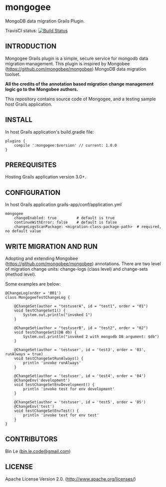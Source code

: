 # mongogee
MongoDB data migration Grails Plugin.

TravisCI status: [![Build Status](https://travis-ci.org/ikaliZpet/mongogee.svg?branch=master)](https://travis-ci.org/ikaliZpet/mongogee)
 
## INTRODUCTION 

Mongogee Grails plugin is a simple, secure service for mongodb data migration management.
This plugin is inspired by Mongobee (https://github.com/mongobee/mongobee) MongoDB data migration toolset.

**All the credits of the annotation based migration change management logic go to the Mongobee authors.**

This repository contains source code of Mongogee, and a testing sample host Grails application.

## INSTALL

In host Grails application's build.gradle file:

	plugins {
    	compile ':mongogee:$version' // current: 1.0.0
	}


## PREREQUISITES

Hosting Grails application version 3.0+.


## CONFIGURATION


In host Grails application grails-app/conf/application.yml

	mongogee
		changeEnabled: true 		# default is true
		continueWithError: false 	# default is false
		changeLogsScanPackage: <migration-class-package-path>  # required, no default value
	 	
       


## WRITE MIGRATION AND RUN


Adopting and extending Mongobee (https://github.com/mongobee/mongobee) annotations. There are two level of migration change units: change-logs (class level) and change-sets (method level). 
	
Some examples are below:

	@ChangeLog(order = '001')
	class MongogeeTestChangeLog {
	
	    @ChangeSet(author = "testuserA", id = "test1", order = "01")
	    void testChangeSet1() {
	        System.out.println("invoked 1")
	    }
	
	    @ChangeSet(author = "testuserB", id = "test2", order = "02")
	    void testChangeSet2(DB db) {
	        System.out.println("invoked 2 with mongodb DB argument: $db")
	    }
	
	    @ChangeSet(author = 'testuser', id = 'test3', order = '03', runAlways = true)
	    void testChangeSetRunAlways() {
	        println 'invoke runAlways'
	    }
	
	    @ChangeSet(author = 'testuser', id = 'test4', order = '04')
	    @ChangeEnv('development')
	    void testChangeSetEnvDevelopment() {
	        println 'invoke test for env development'
	    }
	
	    @ChangeSet(author = 'testuser', id = 'test5', order = '05')
	    @ChangeEnv('test')
	    void testChangeSetEnvTest() {
	        println 'invoke test for env test'
	    }
	}
    


## CONTRIBUTORS

Bin Le (bin.le.code@gmail.com)


## LICENSE

Apache License Version 2.0. (http://www.apache.org/licenses/)


